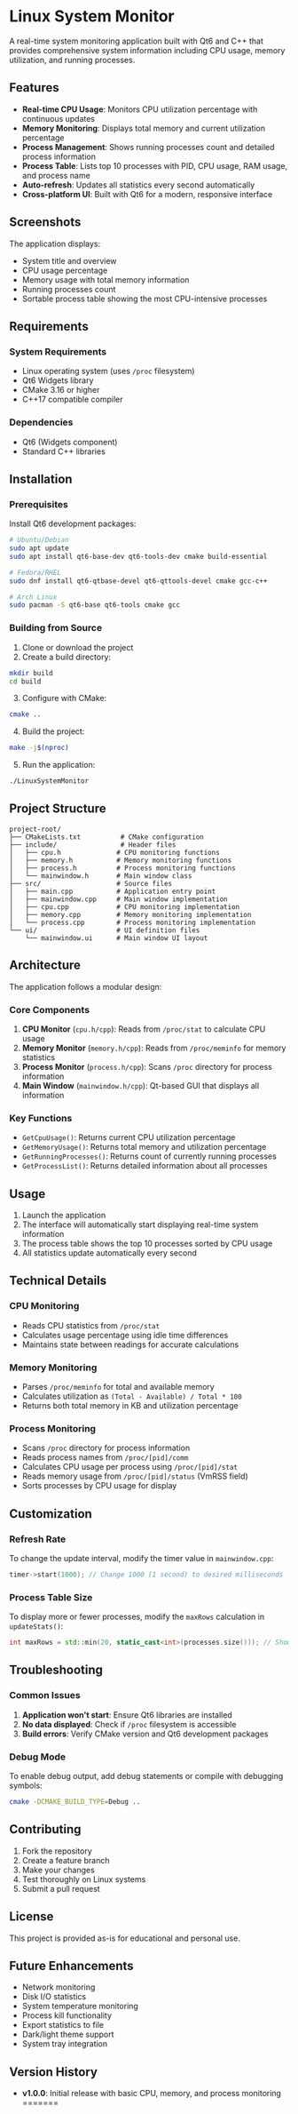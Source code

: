 
# Linux System Monitor

A real-time system monitoring application built with Qt6 and C++ that provides comprehensive system information including CPU usage, memory utilization, and running processes.

## Features

- **Real-time CPU Usage**: Monitors CPU utilization percentage with continuous updates
- **Memory Monitoring**: Displays total memory and current utilization percentage
- **Process Management**: Shows running processes count and detailed process information
- **Process Table**: Lists top 10 processes with PID, CPU usage, RAM usage, and process name
- **Auto-refresh**: Updates all statistics every second automatically
- **Cross-platform UI**: Built with Qt6 for a modern, responsive interface

## Screenshots

The application displays:
- System title and overview
- CPU usage percentage
- Memory usage with total memory information
- Running processes count
- Sortable process table showing the most CPU-intensive processes

## Requirements

### System Requirements
- Linux operating system (uses `/proc` filesystem)
- Qt6 Widgets library
- CMake 3.16 or higher
- C++17 compatible compiler

### Dependencies
- Qt6 (Widgets component)
- Standard C++ libraries

## Installation

### Prerequisites
Install Qt6 development packages:

```bash
# Ubuntu/Debian
sudo apt update
sudo apt install qt6-base-dev qt6-tools-dev cmake build-essential

# Fedora/RHEL
sudo dnf install qt6-qtbase-devel qt6-qttools-devel cmake gcc-c++

# Arch Linux
sudo pacman -S qt6-base qt6-tools cmake gcc
```

### Building from Source

1. Clone or download the project
2. Create a build directory:
```bash
mkdir build
cd build
```

3. Configure with CMake:
```bash
cmake ..
```

4. Build the project:
```bash
make -j$(nproc)
```

5. Run the application:
```bash
./LinuxSystemMonitor
```

## Project Structure

```
project-root/
├── CMakeLists.txt          # CMake configuration
├── include/                # Header files
│   ├── cpu.h              # CPU monitoring functions
│   ├── memory.h           # Memory monitoring functions
│   ├── process.h          # Process monitoring functions
│   └── mainwindow.h       # Main window class
├── src/                   # Source files
│   ├── main.cpp           # Application entry point
│   ├── mainwindow.cpp     # Main window implementation
│   ├── cpu.cpp            # CPU monitoring implementation
│   ├── memory.cpp         # Memory monitoring implementation
│   └── process.cpp        # Process monitoring implementation
└── ui/                    # UI definition files
    └── mainwindow.ui      # Main window UI layout
```

## Architecture

The application follows a modular design:

### Core Components

1. **CPU Monitor** (`cpu.h/cpp`): Reads from `/proc/stat` to calculate CPU usage
2. **Memory Monitor** (`memory.h/cpp`): Reads from `/proc/meminfo` for memory statistics
3. **Process Monitor** (`process.h/cpp`): Scans `/proc` directory for process information
4. **Main Window** (`mainwindow.h/cpp`): Qt-based GUI that displays all information

### Key Functions

- `GetCpuUsage()`: Returns current CPU utilization percentage
- `GetMemoryUsage()`: Returns total memory and utilization percentage
- `GetRunningProcesses()`: Returns count of currently running processes
- `GetProcessList()`: Returns detailed information about all processes

## Usage

1. Launch the application
2. The interface will automatically start displaying real-time system information
3. The process table shows the top 10 processes sorted by CPU usage
4. All statistics update automatically every second

## Technical Details

### CPU Monitoring
- Reads CPU statistics from `/proc/stat`
- Calculates usage percentage using idle time differences
- Maintains state between readings for accurate calculations

### Memory Monitoring
- Parses `/proc/meminfo` for total and available memory
- Calculates utilization as `(Total - Available) / Total * 100`
- Returns both total memory in KB and utilization percentage

### Process Monitoring
- Scans `/proc` directory for process information
- Reads process names from `/proc/[pid]/comm`
- Calculates CPU usage per process using `/proc/[pid]/stat`
- Reads memory usage from `/proc/[pid]/status` (VmRSS field)
- Sorts processes by CPU usage for display

## Customization

### Refresh Rate
To change the update interval, modify the timer value in `mainwindow.cpp`:
```cpp
timer->start(1000); // Change 1000 (1 second) to desired milliseconds
```

### Process Table Size
To display more or fewer processes, modify the `maxRows` calculation in `updateStats()`:
```cpp
int maxRows = std::min(20, static_cast<int>(processes.size())); // Show 20 instead of 10
```

## Troubleshooting

### Common Issues

1. **Application won't start**: Ensure Qt6 libraries are installed
2. **No data displayed**: Check if `/proc` filesystem is accessible
3. **Build errors**: Verify CMake version and Qt6 development packages

### Debug Mode
To enable debug output, add debug statements or compile with debugging symbols:
```bash
cmake -DCMAKE_BUILD_TYPE=Debug ..
```

## Contributing

1. Fork the repository
2. Create a feature branch
3. Make your changes
4. Test thoroughly on Linux systems
5. Submit a pull request

## License

This project is provided as-is for educational and personal use.

## Future Enhancements

- Network monitoring
- Disk I/O statistics
- System temperature monitoring
- Process kill functionality
- Export statistics to file
- Dark/light theme support
- System tray integration

## Version History

- **v1.0.0**: Initial release with basic CPU, memory, and process monitoring
=======

